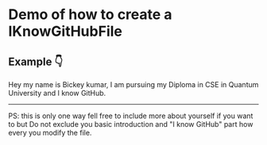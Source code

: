 # Demo of how to create a IKnowGitHubFile

## Example 👇
Hey my name is Bickey kumar, I am pursuing my Diploma in CSE in Quantum University and I know GitHub.

---

PS: this is only one way fell free to include more about yourself if you want to but Do not exclude you basic introduction and "I know GitHub" part how every you modify the file.